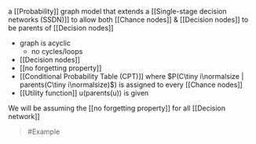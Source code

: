 a [[Probability]] graph model that extends a [[Single-stage decision networks (SSDN)]] to allow both [[Chance nodes]] & [[Decision nodes]] to be parents of [[Decision nodes]]
- graph is acyclic
	- no cycles/loops
- [[Decision nodes]]
- [[no forgetting property]]
- [[Conditional Probability Table (CPT)]] where $P(C\tiny i\normalsize | parents(C\tiny i\normalsize)$) is assigned to every [[Chance nodes]]
- [[Utility function]] u(parents(u)) is given

We will be assuming the [[no forgetting property]] for all [[Decision network]]

>	#Example 
>	

